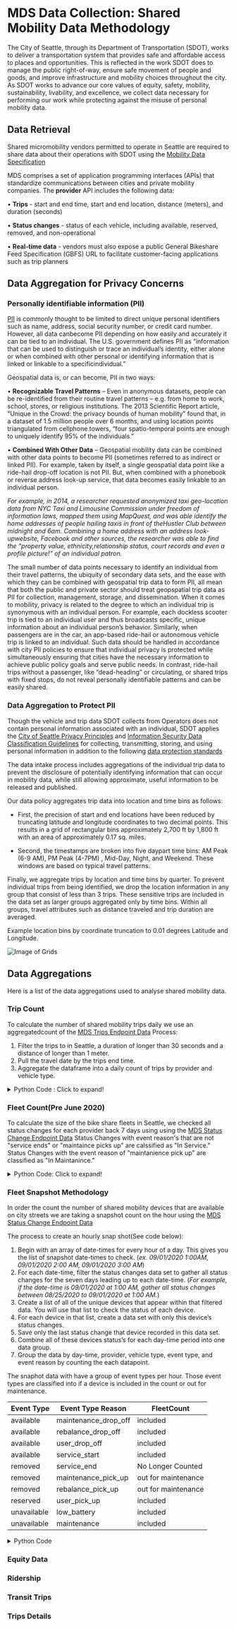 # MDS Data Collection: Shared Mobility Data Methodology

The City of Seattle, through its Department
of Transportation (SDOT), works to deliver a
transportation system that provides safe and
affordable access to places and opportunities. This is
reflected in the work SDOT does to manage the public
right-of-way, ensure safe movement of people and
goods, and improve infrastructure and mobility choices
throughout the city. As SDOT works to advance our
core values of equity, safety, mobility, sustainability,
livability, and excellence, we collect data necessary
for performing our work while protecting against the
misuse of personal mobility data.

## Data Retrieval 
Shared micromobility vendors permitted to operate in Seattle are required to share data about their operations with SDOT using the [Mobility Data Specification](https://github.com/openmobilityfoundation/mobility-data-specification)

MDS comprises a set of application programming interfaces (APIs) that standardize communications between cities and private mobility companies. The **provider** API includes the following data:

• **Trips** - start and end time, start and end location, distance (meters), and duration (seconds)

• **Status changes** - status of each vehicle, including available, reserved, removed, and non-operational

• **Real-time data** - vendors must also expose a public General Bikeshare Feed Specification (GBFS) URL to facilitate customer-facing applications such as trip planners



## Data Aggregation for Privacy Concerns
### Personally identifiable information (PII) 
[PII](https://nacto.org/wp-content/uploads/2019/05/NACTO_IMLA_Managing-Mobility-Data.pdf) is commonly thought to be limited to direct unique personal identifiers such as name, address, social security number, or credit card number. However, all data canbecome PII depending on how easily and accurately it can be tied to an individual. The U.S. government defines PII as “information that can be used to distinguish or trace an individual’s identity, either alone or when combined with other personal or identifying information that is linked or linkable to a specificindividual.”

Geospatial data is, or can become, PII in two ways:

• **Recognizable Travel Patterns** – Even in anonymous datasets, people can be re-identified from their routine travel patterns – e.g. from home to work, school, stores, or religious institutions. The 2013
    Scientific Report article, “Unique in the Crowd: the privacy bounds of human mobility” found that, in a dataset of 1.5 million people over 6 months, and using location points triangulated from cellphone towers, “four spatio-temporal points are enough to uniquely identify 95% of the individuals.”
    
• **Combined With Other Data** – Geospatial mobility data can be combined with other data points to become PII (sometimes referred to as indirect or linked PII). For example, taken by itself, a single geospatial data point like a ride-hail drop-off location is not PII. But, when combined with a phonebook or reverse address look-up service, that data becomes easily linkable to an individual person. 

*For example, in 2014, a researcher requested anonymized taxi geo-location data from NYC Taxi and Limousine Commission under freedom of information laws, mapped them using MapQuest, and was able identify the home addresses of people hailing taxis in front of theHustler Club between midnight and 6am. Combining a home address with an address look-upwebsite, Facebook and other sources, the researcher was able to find the “property value, ethnicity,relationship status, court records and even a profile picture!” of an individual patron.*

The small number of data points necessary to identify an individual from their travel patterns, the
ubiquity of secondary data sets, and the ease with which they can be combined with geospatial trip data
to form PII, all mean that both the public and private sector should treat geopspatial trip data as PII for
collection, management, storage, and dissemination.
When it comes to mobility, privacy is related to the degree to which an individual trip is synonymous
with an individual person. For example, each dockless scooter trip is tied to an individual user and thus
broadcasts specific, unique information about an individual person’s behavior. Similarly, when passengers
are in the car, an app-based ride-hail or autonomous vehicle trip is linked to an individual. Such data
should be handled in accordance with city PII policies to ensure that individual privacy is protected while
simultaneously ensuring that cities have the necessary information to achieve public policy goals and
serve public needs. In contrast, ride-hail trips without a passenger, like “dead-heading” or circulating, or
shared trips with fixed stops, do not reveal personally identifiable patterns and can be easily shared. 

### Data Aggregation to Protect PII

Though the vehicle and trip data SDOT collects
from Operators does not contain personal
information associated with an individual, SDOT
applies the [City of Seattle Privacy Principles](https://www.seattle.gov/Documents/Departments/InformationTechnology/City-of-Seattle-Privacy-Principles-FINAL.pdf) and
[Information Security Data Classification Guidelines](http://www.seattle.gov/tech/initiatives/information-security)
for collecting, transmitting, storing, and using
personal information in addition to the following
[data protection standards](http://www.seattle.gov/Documents/Departments/Tech/Privacy/SDOT_Mobility_Data_Guidelines.pdf)



The data intake process includes aggregations of the individual trip data to prevent the disclosure of potentially identifying information that can occur in mobility data, while still allowing approximate, useful information to be released and published. 

Our data policy aggregates trip data into location and time bins as follows:

* First, the precision of start and end locations have been reduced by truncating latitude and longitude coordinates to two decimal points. This results in a grid of rectangular bins approximately 2,700 ft by 1,800 ft with an area of approximately 0.17 sq. miles. 

* Second, the timestamps are broken into five daypart time bins: AM Peak (6-9 AM), PM Peak (4-7PM) , Mid-Day, Night, and Weekend. These windows are based on typical travel patterns.

Finally, we aggregate trips by location and time bins by quarter. To prevent individual trips from being identified, we drop the location information in any group that consist of less than 3 trips. These sensitive trips are included in the data set as larger groups aggregated only by time bins. Within all groups, travel attributes such as distance traveled and trip duration are averaged.

Example location bins by coordinate truncation to 0.01 degrees Latitude and Longitude.

![Image of Grids](https://github.com/anthonyaanderson/MDS-Data/blob/main/SeattleGrid.png)

## Data Aggregations
Here is a list of the data aggregations used to analyse shared mobility data. 

### Trip Count
To calculate the number of shared mobility trips daily we use an aggregatedcount of the  [MDS Trips Endpoint Data](https://github.com/openmobilityfoundation/mobility-data-specification/blob/main/provider/trips.json)
Process:
1) Filter the trips to in Seattle, a duration of longer than 30 seconds and a distance of longer than 1 meter. 
2) Pull the travel date by the trips end time. 
3) Aggregate the dataframe into a daily count of trips by provider and vehicle type.
<details>
  <summary>Python Code : Click to expand!</summary>
  

Python Code:
```python
def get_trip_count(df_trips):
    
    # filter criteria
    df_trips = df_trips[df_trips['TripDuration'] > 30]
    df_trips = df_trips[df_trips['TripDistance'] > 0]
    
    # extract the travel date from the trisp end time.
    df_trips['travel_date'] = df_trips['EndTimeLocal'].apply(lambda x: x.strftime("%Y-%m-%d"))
    df_trips['trip_count'] = 1
    
    # Aggregate dataframe by travel date, provider name, and vehicle type
    df_tripcount = df_trips.groupby(['travel_date','ProviderName','VehicleType'], as_index=False).agg({'trip_count':'sum'})
    
    return df_tripcount
```

</details>

### Fleet Count(Pre June 2020)
To calculate the size of the bike share fleets in Seattle,  we checked all status changes for each provider back 7 days using using the [MDS Status Change Endpoint Data](https://github.com/openmobilityfoundation/mobility-data-specification/blob/main/provider/status_changes.json) 
Status Changes with event reason's that are not "service ends" or "maintaince picks up" are calssified as  "In Service."
Status Changes with the event reason of "maintanience pick up"  are classified as "In Maintanince."
<details>
  <summary>Python Code: Click to expand!</summary>
  

```python
def get_fleet_size(df_status):

    df_status['event_time_utc'] = pd.to_datetime(df_status['EventTimeLocal'])
    df_status.drop_duplicates(keep="last",inplace=True) 
    
    # limit records to locations in Seattle
    df_status['location'] = df_status[['Latitude','Longitude']].apply(lambda x: inSeattle(*x), axis=1)
    df_status = df_status[df_status['location'] == 'In Seattle']
    
    df_providers = df_status.groupby(['ProviderName'], as_index=False).agg({'location':'first'})
    
    #print (df_providers)
    providers = df_providers['ProviderName'].to_list()
    print (providers)
    
    Snapshot_date = []
    Count_in_service = []
    Count_in_maintenance = []
    Provider_name = []
    Vehicle_type = []
    
    
    # Iterate through each provider
    for provider in providers:

        df_status_provider = df_status[df_status['ProviderName'] == provider]
        
        # Minimum and maximum start dates
        min_date = df_status_provider['event_time_utc'].min().replace(hour=5, minute=0, second=0, microsecond=0)
        max_date = df_status_provider['event_time_utc'].max().replace(hour=5, minute=0, second=0, microsecond=0)
        report_start_date = min_date + timedelta(days=7)
        report_duration = (max_date - report_start_date).days + 2
        print (min_date, max_date, report_start_date, report_duration)
        
        print ('min_date:',min_date,'max_date:',max_date, 'report_start_date:',report_start_date)
        
        # Iterate through each day in the dataset and calculate the fleet size for that time
        for i in range(report_duration):
        
            snapshot_end_date = report_start_date + timedelta(days=i)
            snapshot_start_date = snapshot_end_date + timedelta(days=-7)  
            travel_date = snapshot_end_date.strftime("%Y-%m-%d")
            print ("travel_date", travel_date,"snapshot_end_date",snapshot_end_date,"snapshot_start_date",snapshot_start_date)

            df = df_status_provider.copy()

            # fleet size calculation critieria:
            # event is within one week prior to snapshot
            df = df[(df['event_time_utc'] > snapshot_start_date) & (df['event_time_utc'] <= snapshot_end_date)]

            # sort chronologically, then take the first event in the time period
            df = df.sort_values(by=['DeviceId','event_time_utc'], ascending=[False, False])
            df = df.drop_duplicates(subset=['DeviceId'], keep='first')
            
    
            for vehicle_type in df.VehicleType.unique():
                Snapshot_date.append(travel_date)
                Provider_name.append(provider)
                Vehicle_type.append(vehicle_type)
                Count_in_service.append(df["EventTypeReason"][(df["EventTypeReason"] != 'maintenance_pick_up') & (df["EventTypeReason"] != 'service_end') & (df["VehicleType"] == vehicle_type)].count())
                Count_in_maintenance.append(df["EventTypeReason"][(df["EventTypeReason"] == 'maintenance_pick_up') & (df["VehicleType"] == vehicle_type)].count())

    df_fleetsize = pd.DataFrame()
    df_fleetsize['travel_date'] = Snapshot_date
    df_fleetsize['vehicle_type'] = Vehicle_type
    df_fleetsize['provider_name'] = Provider_name
    df_fleetsize['count_in_service'] = Count_in_service
    df_fleetsize['count_in_maintenance'] = Count_in_maintenance
    
    return df_fleetsize
```

</details>

### Fleet Snapshot Methodology
In order the count the number of shared mobility devices that are available on city streets we are taking a snapshot count on the hour using the [MDS Status Change Endpoint Data](https://github.com/openmobilityfoundation/mobility-data-specification/blob/main/provider/status_changes.json)

The process to create an hourly snap shot(See code below): 
1.	Begin with an array of date-times for every hour of a day. This gives you the list of snapshot date-times to check. (*ex. 09/01/2020 1:00AM, 09/01/2020 2:00 AM, 09/01/2020 3:00 AM*)
2.	For each date-time, filter the status changes data set to gather all status changes for the seven days leading up to each date-time. (*For example, if the date-time is 09/01/2020 at 1:00 AM, gather all status changes between 08/25/2020 to 09/01/2020 at 1:00 AM.*)
3.	Create a list of all of the unique devices that appear within that filtered data. You will use that list to check the status of each device.
4.	For each device in that list, create a data set with only this device’s status changes.
5.	Save only the last status change that device recorded in this data set.
6.	Combine all of these devices status’s for each day-time  period into one data group.
7.	Group the data by day-time, provider, vehicle type, event type, and  event reason by counting the each datapoint.  

 
The snaphot data with have a group of event types per hour. Those event types are classified into if a device is included in the count or out for maintenance. 

| Event Type  | Event Type Reason | FleetCount |
| ------------- | ------------- | ------------- |
| available  | maintenance_drop_off  | included  | 
| available  | rebalance_drop_off  | included   | 
| available  | user_drop_off  | included  | 
| available  | service_start  | included   | 
| removed  | service_end  | No Longer Counted   | 
| removed  | maintenance_pick_up  | out for maintenance  | 
| removed  | rebalance_pick_up | out for maintenance  | 
| reserved  | user_pick_up | included   | 
| unavailable  | low_battery | included   | 
| unavailable  | maintenance  | included   | 

<details>
  <summary>Python Code</summary>
  

Python Code:
```python
#SC is the internal Status Changes Database
#rundate is the date you want to run the snapshot

def get_hourlysnapshot(SC, rundate):
  dev =[]
  EventTimeLocal =[]
  EventType =[]
  EventTypeReason =[]
  ProviderName =[]
  VehicleType =[]
  Snaptime = []
  
  #Step 1: rng will get a date time for every hour for this date.
  rng = pd.date_range(rundate, periods=24, freq='1H')
  
  #Step 2: using a for loop to filter the status change data for each day-time
  for d in rng:
    filterSC =  SC[SC['EventTimeLocal'] < d]
    days=7    
    cutoff_date = d - pd.Timedelta(days=days)
    filterSC2 = filterSC[filterSC['EventTimeLocal'] > cutoff_date] 
    #Step 3: create a list of all devices that are listed in this filtered data set
    Devices = filterSC2.DeviceId.unique()
    
    #Step 4:This loop will get filter the status change data to just the data for a specific device. 
    for i in Devices:
      IDevice = filterSC2[filterSC2['DeviceId']== i]
      #Step 5: Use only the last status change for each device
      LastStatus = IDevice.iloc[-1:]
      dev.append(i)
      EventTimeLocal.append(LastStatus.iloc[0]["EventTimeLocal"])
      EventType.append(LastStatus.iloc[0]["EventType"])
      EventTypeReason.append(LastStatus.iloc[0]["EventTypeReason"])
      ProviderName.append(LastStatus.iloc[0]["ProviderName"])
      VehicleType.append(LastStatus.iloc[0]["VehicleType"])
      Snaptime.append(d)
   
  #Step 6: Then add all the last status of each device for each time into a data frame
  df = pd.DataFrame()
  df["Device"] = dev
  df['EventTimeLocal'] = EventTimeLocal
  df['EventType'] = EventType
  df['EventTypeReason'] = EventTypeReason
  df['ProviderName'] = ProviderName
  df['VehicleType'] = VehicleType
  df['Time'] = Snaptime
  df['count']= 1
  
  #Step 7: Aggragate the data by the hour, provider, vehicle type, and status chaneg events.
  Snapshot = df.groupby(['Time','ProviderName','VehicleType', 'EventType', 'EventTypeReason',], as_index=False).agg({'count':'sum'})
  
  #Return the aggregated data.
  return Snapshot
 ```
</details>

### Equity Data
### Ridership
### Transit Trips
### Trips Details

